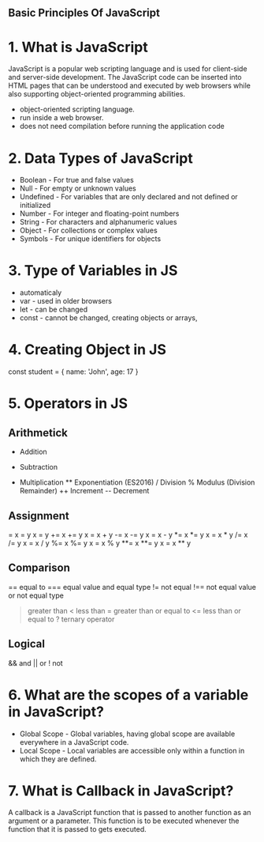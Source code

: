 ## Basic Principles Of JavaScript

# 1. What is JavaScript
JavaScript is a popular web scripting language and is used for client-side and server-side development. The JavaScript code can be inserted into HTML pages that can be understood and executed by web browsers while also supporting object-oriented programming abilities.
- object-oriented scripting language.
- run inside a web browser.
- does not need compilation before running the application code

# 2. Data Types of JavaScript
- Boolean - For true and false values
- Null - For empty or unknown values
- Undefined - For variables that are only declared and not defined or initialized
- Number - For integer and floating-point numbers
- String - For characters and alphanumeric values
- Object - For collections or complex values
- Symbols - For unique identifiers for objects

# 3. Type of Variables in JS
- automaticaly
- var - used in older browsers
- let - can be changed
- const - cannot be changed, creating objects or arrays, 

# 4. Creating Object in JS

const student = {
    name: 'John',
    age: 17
}

# 5. Operators in JS
## Arithmetick

+	Addition
-	Subtraction
*	Multiplication
**	Exponentiation (ES2016)
/	Division
%	Modulus (Division Remainder)
++	Increment
--	Decrement
## Assignment

=	   x = y	  x = y
+=	 x += y	  x = x + y
-=	 x -= y 	x = x - y
*=	 x *= y	  x = x * y
/=	 x /= y	  x = x / y
%=	 x %= y	  x = x % y
**=	 x **= y	x = x ** y
## Comparison

==	equal to
===	equal value and equal type
!=	not equal
!==	not equal value or not equal type
>  	greater than
<	  less than
>=	greater than or equal to
<=	less than or equal to
?	  ternary operator

## Logical 

&&	and
||	or
!	  not

# 6. What are the scopes of a variable in JavaScript?
- Global Scope - Global variables, having global scope are available everywhere in a JavaScript code.
- Local Scope - Local variables are accessible only within a function in which they are defined.

# 7.  What is Callback in JavaScript?
A callback is a JavaScript function that is passed to another function as an argument or a parameter. This function is to be executed whenever the function that it is passed to gets executed. 
  
